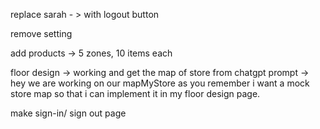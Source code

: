 replace sarah - > with logout button

remove setting 

add products -> 5 zones, 10 items each

floor design -> working and get the map of store from chatgpt
prompt -> hey we are working on our mapMyStore as you remember i want a mock store map so that i can implement it in my floor design page.

make sign-in/ sign out page